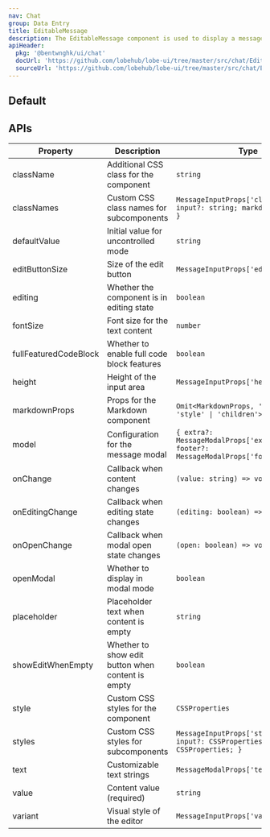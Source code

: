 ```yaml
---
nav: Chat
group: Data Entry
title: EditableMessage
description: The EditableMessage component is used to display a message that can be edited by the user. It consists of a Markdown component and an optional modal for editing the message. When the user clicks on the message, it enters editing mode and displays an input field for editing the message.
apiHeader:
  pkg: '@bentwnghk/ui/chat'
  docUrl: 'https://github.com/lobehub/lobe-ui/tree/master/src/chat/EditableMessage/index.md'
  sourceUrl: 'https://github.com/lobehub/lobe-ui/tree/master/src/chat/EditableMessage/index.tsx'
---
```


## Default

<code  src="./demos/index.tsx" nopadding></code>

## APIs

| Property              | Description                                       | Type                                                                                 | Default |
| --------------------- | ------------------------------------------------- | ------------------------------------------------------------------------------------ | ------- |
| className             | Additional CSS class for the component            | `string`                                                                             | -       |
| classNames            | Custom CSS class names for subcomponents          | `MessageInputProps['classNames'] & { input?: string; markdown?: string; }`           | -       |
| defaultValue          | Initial value for uncontrolled mode               | `string`                                                                             | -       |
| editButtonSize        | Size of the edit button                           | `MessageInputProps['editButtonSize']`                                                | -       |
| editing               | Whether the component is in editing state         | `boolean`                                                                            | `false` |
| fontSize              | Font size for the text content                    | `number`                                                                             | -       |
| fullFeaturedCodeBlock | Whether to enable full code block features        | `boolean`                                                                            | `false` |
| height                | Height of the input area                          | `MessageInputProps['height']`                                                        | -       |
| markdownProps         | Props for the Markdown component                  | `Omit<MarkdownProps, 'className' \| 'style' \| 'children'>`                          | -       |
| model                 | Configuration for the message modal               | `{ extra?: MessageModalProps['extra']; footer?: MessageModalProps['footer']; }`      | -       |
| onChange              | Callback when content changes                     | `(value: string) => void`                                                            | -       |
| onEditingChange       | Callback when editing state changes               | `(editing: boolean) => void`                                                         | -       |
| onOpenChange          | Callback when modal open state changes            | `(open: boolean) => void`                                                            | -       |
| openModal             | Whether to display in modal mode                  | `boolean`                                                                            | `false` |
| placeholder           | Placeholder text when content is empty            | `string`                                                                             | -       |
| showEditWhenEmpty     | Whether to show edit button when content is empty | `boolean`                                                                            | `false` |
| style                 | Custom CSS styles for the component               | `CSSProperties`                                                                      | -       |
| styles                | Custom CSS styles for subcomponents               | `MessageInputProps['styles'] & { input?: CSSProperties; markdown?: CSSProperties; }` | -       |
| text                  | Customizable text strings                         | `MessageModalProps['text']`                                                          | -       |
| value                 | Content value (required)                          | `string`                                                                             | -       |
| variant               | Visual style of the editor                        | `MessageInputProps['variant']`                                                       | -       |
